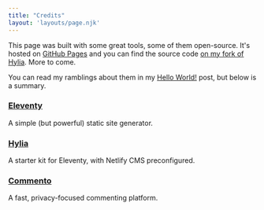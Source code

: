 ```yaml
---
title: "Credits"
layout: 'layouts/page.njk'
---
```

This page was built with some great tools, some of them open-source. It's hosted on [GitHub Pages](https://github.com/ademagic/ademagic.github.io/) and you can find the source code [on my fork of Hylia](https://github.com/ademagic/hylia). More to come.

You can read my ramblings about them in my [Hello World!](/posts/welcome/) post, but below is a summary.

### [Eleventy](https://www.11ty.dev/)
A simple (but powerful) static site generator.

### [Hylia](https://hylia.website/)
A starter kit for Eleventy, with Netlify CMS preconfigured.

### [Commento](https://commento.io/)
A fast, privacy-focused commenting platform.

